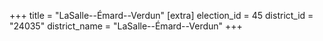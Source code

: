 +++
title = "LaSalle--Émard--Verdun"
[extra]
election_id = 45
district_id = "24035"
district_name = "LaSalle--Émard--Verdun"
+++
